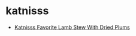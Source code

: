 # katnisss

 * [Katnisss Favorite Lamb Stew With Dried Plums](index/k/katnisss-favorite-lamb-stew-with-dried-plums-395189.json)
